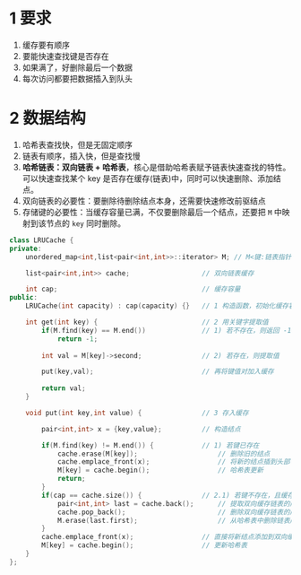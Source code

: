 # 1 要求
1) 缓存要有顺序
2) 要能快速查找键是否存在
3) 如果满了，好删除最后一个数据
4) 每次访问都要把数据插入到队头
# 2 数据结构
1) 哈希表查找快，但是无固定顺序
2) 链表有顺序，插入快，但是查找慢
3) **哈希链表：双向链表 + 哈希表**，核心是借助哈希表赋予链表快速查找的特性。
可以快速查找某个 key 是否存在缓存(链表)中，同时可以快速删除、添加结点。
4) 双向链表的必要性：要删除待删除结点本身，还需要快速修改前驱结点
5) 存储键的必要性：当缓存容量已满，不仅要删除最后一个结点，还要把 `M` 中映射到该节点的 `key` 同时删除。
```C++
class LRUCache {
private:
    unordered_map<int,list<pair<int,int>>::iterator> M; // M<键:链表指针>

    list<pair<int,int>> cache;                  // 双向链表缓存

    int cap;                                    // 缓存容量
public:
    LRUCache(int capacity) : cap(capacity) {}   // 1 构造函数，初始化缓存容量

    int get(int key) {                          // 2 用关键字提取值
        if(M.find(key) == M.end())              // 1) 若不存在，则返回 -1
            return -1;
        
        int val = M[key]->second;               // 2) 若存在，则提取值

        put(key,val);                           // 再将键值对加入缓存
        
        return val;
    }

    void put(int key,int value) {               // 3 存入缓存

        pair<int,int> x = {key,value};          // 构造结点

        if(M.find(key) != M.end()) {            // 1) 若键已存在
            cache.erase(M[key]);                    // 删除旧的结点
            cache.emplace_front(x);                 // 将新的结点插到头部
            M[key] = cache.begin();                 // 哈希表更新
            return;
        }
        if(cap == cache.size()) {               // 2.1) 若键不存在，且缓存已满
            pair<int,int> last = cache.back();      // 提取双向缓存链表的尾结点 
            cache.pop_back();                       // 删除双向缓存链表的尾结点
            M.erase(last.first);                    // 从哈希表中删除链表尾结点
        }
        cache.emplace_front(x);                 // 直接将新结点添加到双向缓存链表的头部
        M[key] = cache.begin();                 // 更新哈希表
    }
};
```